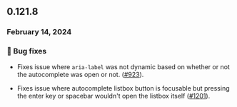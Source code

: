 ## 0.121.8

### February 14, 2024

### 🐛 Bug fixes

- Fixes issue where `aria-label` was not dynamic based on whether or not the autocomplete was open or not. ([#923](https://github.com/formkit/formkit/issues/923)).

- Fixes issue where autocomplete listbox button is focusable but pressing the enter key or spacebar wouldn't open the listbox itself ([#1201](https://github.com/formkit/formkit/issues/1201)).

